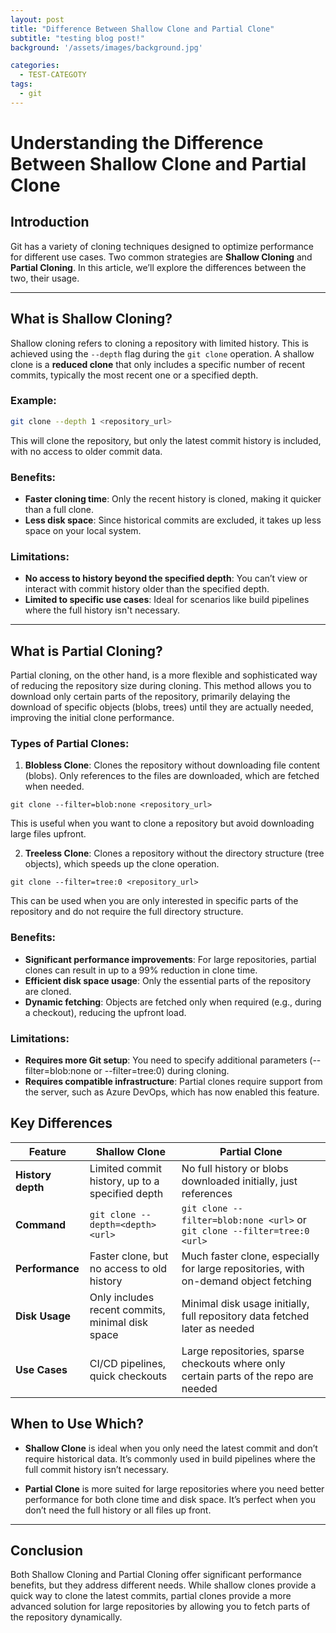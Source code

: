 ```yaml
---
layout: post
title: "Difference Between Shallow Clone and Partial Clone"
subtitle: "testing blog post!"
background: '/assets/images/background.jpg'

categories:
  - TEST-CATEGOTY
tags:
  - git
---
```


# Understanding the Difference Between Shallow Clone and Partial Clone

## Introduction

Git has a variety of cloning techniques designed to optimize performance for different use cases. Two common strategies are **Shallow Cloning** and **Partial Cloning**. In this article, we’ll explore the differences between the two, their usage.

---

## What is Shallow Cloning?

Shallow cloning refers to cloning a repository with limited history. This is achieved using the `--depth` flag during the `git clone` operation. A shallow clone is a **reduced clone** that only includes a specific number of recent commits, typically the most recent one or a specified depth.

### Example:

```bash
git clone --depth 1 <repository_url>
```

This will clone the repository, but only the latest commit history is included, with no access to older commit data.

### Benefits:
- **Faster cloning time**: Only the recent history is cloned, making it quicker than a full clone.
- **Less disk space**: Since historical commits are excluded, it takes up less space on your local system.

### Limitations:
- **No access to history beyond the specified depth**: You can’t view or interact with commit history older than the specified depth.
- **Limited to specific use cases**: Ideal for scenarios like build pipelines where the full history isn't necessary.
---

## What is Partial Cloning?
Partial cloning, on the other hand, is a more flexible and sophisticated way of reducing the repository size during cloning. This method allows you to download only certain parts of the repository, primarily delaying the download of specific objects (blobs, trees) until they are actually needed, improving the initial clone performance.

### Types of Partial Clones:
1. **Blobless Clone**: Clones the repository without downloading file content (blobs). Only references to the files are downloaded, which are fetched when needed.
```
git clone --filter=blob:none <repository_url>
```
This is useful when you want to clone a repository but avoid downloading large files upfront.

2. **Treeless Clone**: Clones a repository without the directory structure (tree objects), which speeds up the clone operation.
```
git clone --filter=tree:0 <repository_url>
```
This can be used when you are only interested in specific parts of the repository and do not require the full directory structure.

### Benefits:
- **Significant performance improvements**: For large repositories, partial clones can result in up to a 99% reduction in clone time.
- **Efficient disk space usage**: Only the essential parts of the repository are cloned.
- **Dynamic fetching**: Objects are fetched only when required (e.g., during a checkout), reducing the upfront load.
### Limitations:
- **Requires more Git setup**: You need to specify additional parameters (--filter=blob:none or --filter=tree:0) during cloning.
- **Requires compatible infrastructure**: Partial clones require support from the server, such as Azure DevOps, which has now enabled this feature.

## Key Differences
| Feature               | Shallow Clone                                          | Partial Clone                                                |
|-----------------------|--------------------------------------------------------|--------------------------------------------------------------|
| **History depth**      | Limited commit history, up to a specified depth       | No full history or blobs downloaded initially, just references|
| **Command**            | `git clone --depth=<depth> <url>`                      | `git clone --filter=blob:none <url>` or `git clone --filter=tree:0 <url>` |
| **Performance**        | Faster clone, but no access to old history            | Much faster clone, especially for large repositories, with on-demand object fetching |
| **Disk Usage**         | Only includes recent commits, minimal disk space      | Minimal disk usage initially, full repository data fetched later as needed |
| **Use Cases**          | CI/CD pipelines, quick checkouts                      | Large repositories, sparse checkouts where only certain parts of the repo are needed |

## When to Use Which?
- **Shallow Clone** is ideal when you only need the latest commit and don’t require historical data. It’s commonly used in build pipelines where the full commit history isn’t necessary.

- **Partial Clone** is more suited for large repositories where you need better performance for both clone time and disk space. It’s perfect when you don’t need the full history or all files up front.
---
## Conclusion
Both Shallow Cloning and Partial Cloning offer significant performance benefits, but they address different needs. While shallow clones provide a quick way to clone the latest commits, partial clones provide a more advanced solution for large repositories by allowing you to fetch parts of the repository dynamically.

